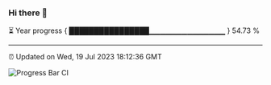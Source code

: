 ### Hi there 👋

⏳ Year progress { ████████████████▁▁▁▁▁▁▁▁▁▁▁▁▁▁ } 54.73 %

---

⏰ Updated on Wed, 19 Jul 2023 18:12:36 GMT

![Progress Bar CI](https://github.com/liununu/liununu/workflows/Progress%20Bar%20CI/badge.svg)
